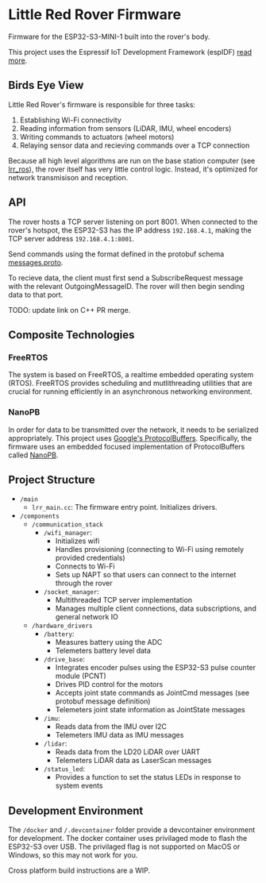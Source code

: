 # Little Red Rover Firmware

Firmware for the ESP32-S3-MINI-1 built into the rover's body.

This project uses the Espressif IoT Development Framework (espIDF) [read more](https://github.com/espressif/esp-idf).

## Birds Eye View

Little Red Rover's firmware is responsible for three tasks:
1. Establishing Wi-Fi connectivity
2. Reading information from sensors (LiDAR, IMU, wheel encoders)
3. Writing commands to actuators (wheel motors)
4. Relaying sensor data and recieving commands over a TCP connection

Because all high level algorithms are run on the base station computer (see [lrr_ros](https://github.com/little-red-rover/lrr-ros)), the rover itself has very little control logic.
Instead, it's optimized for network transmisison and reception.

## API

The rover hosts a TCP server listening on port 8001.
When connected to the rover's hotspot, the ESP32-S3 has the IP address `192.168.4.1`, making the TCP server address `192.168.4.1:8001`.

Send commands using the format defined in the protobuf schema [messages.proto](https://github.com/little-red-rover/lrr-firmware/blob/16-refactor-as-c%2B%2B/components/communication_stack/socket_manager/messages.proto).

To recieve data, the client must first send a SubscribeRequest message with the relevant OutgoingMessageID.
The rover will then begin sending data to that port.

TODO: update link on C++ PR merge.

## Composite Technologies

### FreeRTOS

The system is based on FreeRTOS, a realtime embedded operating system (RTOS).
FreeRTOS provides scheduling and mutlithreading utilities that are crucial for running efficiently in an asynchronous networking environment.

### NanoPB

In order for data to be transmitted over the network, it needs to be serialized appropriately.
This project uses [Google's ProtocolBuffers](https://protobuf.dev/).
Specifically, the firmware uses an embedded focused implementation of ProtocolBuffers called [NanoPB](https://jpa.kapsi.fi/nanopb/).

## Project Structure

* `/main`
  * `lrr_main.cc`: The firmware entry point. Initializes drivers.
* `/components`
  * `/communication_stack`
      * `/wifi_manager`:
         * Initializes wifi
         * Handles provisioning (connecting to Wi-Fi using remotely provided credentials)
         * Connects to Wi-Fi
         * Sets up NAPT so that users can connect to the internet through the rover
      * `/socket_manager`:
          * Multithreaded TCP server implementation
          * Manages multiple client connections, data subscriptions, and general network IO
  * `/hardware_drivers`
      * `/battery`:
          * Measures battery using the ADC
          * Telemeters battery level data
      * `/drive_base`:
          * Integrates encoder pulses using the ESP32-S3 pulse counter module (PCNT) 
          * Drives PID control for the motors
          * Accepts joint state commands as JointCmd messages (see protobuf message definition)
          * Telemeters joint state information as JointState messages
      * `/imu`:
          * Reads data from the IMU over I2C
          * Telemeters IMU data as IMU messages
      * `/lidar`:
          * Reads data from the LD20 LiDAR over UART
          * Telemeters LiDAR data as LaserScan messages
      * `/status_led`:
          * Provides a function to set the status LEDs in response to system events

## Development Environment

The `/docker` and `/.devcontainer` folder provide a devcontainer environment for development.
The docker container uses privilaged mode to flash the ESP32-S3 over USB. The privilaged flag is not supported on MacOS or Windows, so this may not work for you.

Cross platform build instructions are a WIP.
